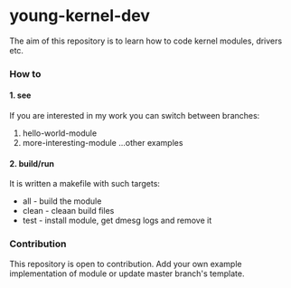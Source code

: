 # young-kernel-dev

The aim of this repository is to learn how to code kernel modules, drivers etc.

### How to

#### 1. see

If you are interested in my work you can switch between branches:
  
  1. hello-world-module
  2. more-interesting-module
  ...other examples

#### 2. build/run

It is written a makefile with such targets:

- all - build the module
- clean - cleaan build files
- test - install module, get dmesg logs and remove it

### Contribution

This repository is open to contribution. Add your own example implementation of module or update master branch's template. 
